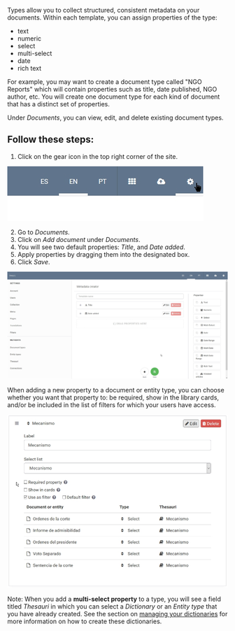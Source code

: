 Types allow you to collect structured, consistent metadata on your documents. Within each template, you can assign properties of the type:
* text 
* numeric
* select
* multi-select
* date
* rich text

For example, you may want to create a document type called "NGO Reports" which will contain properties such as title, date published, NGO author, etc. You will create one document type for each kind of document that has a distinct set of properties.

Under _Documents_, you can view, edit, and delete existing document types. 

## Follow these steps:

1. Click on the gear icon in the top right corner of the site.

![Gear icon](https://raw.githubusercontent.com/huridocs/uwazi-assets/master/wiki/screenshots/settings_link.jpg)

2. Go to _Documents_.
3. Click on _Add document_ under _Documents_.
4. You will see two default properties: _Title_, and _Date added_. 
5. Apply properties by dragging them into the designated box. 
6. Click _Save_.

![New template](https://raw.githubusercontent.com/huridocs/uwazi-assets/master/wiki/screenshots/new_document_entity.jpg)

When adding a new property to a document or entity type, you can choose whether you want that property to: be required, show in the library cards, and/or be included in the list of filters for which your users have access. 

![property options](https://raw.githubusercontent.com/huridocs/uwazi-assets/master/wiki/screenshots/document_properties.jpg)

Note: When you add a **multi-select property** to a type, you will see a field titled _Thesauri_ in which you can select a _Dictionary_ or an _Entity type_ that you have already created. See the section on [managing your dictionaries](https://github.com/huridocs/uwazi/wiki/Build-the-information-architecture#manage-your-dictionaries) for more information on how to create these dictionaries. 